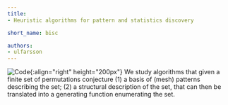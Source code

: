 ```yaml
---
title:
- Heuristic algorithms for pattern and statistics discovery

short_name: bisc

authors: 
- ulfarsson
---
```

![Code]({{site.baseurl}}/assets/img/bisc.png){:align="right" height="200px"}
We study algorithms that given a finite set of permutations conjecture (1) a
basis of (mesh) patterns describing the set; (2) a structural description of
the set, that can then be translated into a generating function enumerating the
set.